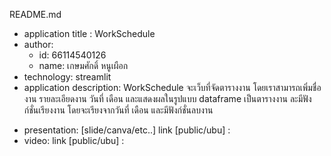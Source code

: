 README.md
- application title : WorkSchedule
- author: 
  * id: 66114540126
  * name: เกษมศักดิ์ หนูเผือก
- technology: streamlit
- application description: WorkSchedule จะเว็บที่จัดตารางงาน โดยเราสามารถเพิ่มชื่องาน รายละเอียดงาน
วันที่ เดือน และแสดงผลในรูปแบบ dataframe เป็นตารางงาน ละมีฟังก์ชั่นเรียงงาน โดยจะเรียงจากวันที่ เดือน และมีฟังก์ชั่นลบงาน
* presentation: [slide/canva/etc..] link [public/ubu] :
* video: link [public/ubu] :
